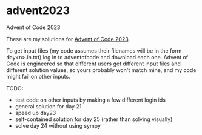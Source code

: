 # advent2023
Advent of Code 2023

These are my solutions for [Advent of Code 2023](https://adventofcode.com/2023).

To get input files (my code assumes their filenames will be in the form day\<n\>.in.txt) log in to adventofcode and download each one. 
Advent of Code is engineered so that different users get different input files and different solution values, so yours probably
won't match mine, and my code might fail on other inputs.

TODO:
- test code on other inputs by making a few different login ids
- general solution for day 21
- speed up day23
- self-contained solution for day 25 (rather than solving visually)
- solve day 24 without using sympy
